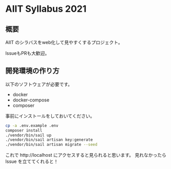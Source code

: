 # AIIT Syllabus 2021
## 概要
AIIT のシラバスをweb化して見やすくするプロジェクト。

IssueもPRも大歓迎。

## 開発環境の作り方
以下のソフトウェアが必要です。

- docker
- docker-compose
- composer

事前にインストールをしておいてください。

```sh
cp -a .env.example .env
composer install
./vendor/bin/sail up
./vendor/bin/sail artisan key:generate
./vendor/bin/sail artisan migrate --seed
```

これで http://localhost にアクセスすると見られると思います。
見れなかったら Issue を立ててくれると！
